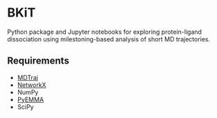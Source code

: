 # BKiT

Python package and Jupyter notebooks for exploring protein-ligand dissociation using milestoning-based analysis of short MD trajectories.

## Requirements

- <a href="http://mdtraj.org/">MDTraj</a>
- <a href="https://networkx.github.io/">NetworkX</a>
- NumPy
- <a href="http://emma-project.org/">PyEMMA</a>
- SciPy
